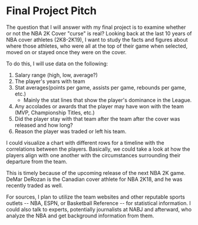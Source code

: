 # Final Project Pitch

The question that I will answer with my final project is to examine whether or not the NBA 2K Cover "curse" is real? Looking back at the last 10 years of NBA cover athletes (2K8-2K19), I want to study the facts and figures about where those athletes, who were all at the top of their game when selected, moved on or stayed once they were on the cover. 

To do this, I will use data on the following: 
  1. Salary range (high, low, average?)
  2. The player's years with team
  3. Stat averages(points per game, assists per game, rebounds per game, etc.) 
      - Mainly the stat lines that show the player's dominance in the League.
  4. Any accolades or awards that the player may have won with the team (MVP, Championship Titles, etc.)
  5. Did the player stay with that team after the team after the cover was released and how long?
  6. Reason the player was traded or left his team.

I could visualize a chart with different rows for a timeline with the correlations between the players. Basically, we could take a look at how the players align with one another with the circumstances surrounding their departure from the team. 

This is timely because of the upcoming release of the next NBA 2K game. DeMar DeRozan is the Canadian cover athlete for NBA 2K18, and he was recently traded as well. 

For sources, I plan to utilize the team websites and other reputable sports outlets -- NBA, ESPN, or Basketball Reference -- for statistical information. I could also talk to experts, potentially journalists at NABJ and afterward, who analyze the NBA and get background information from them.
